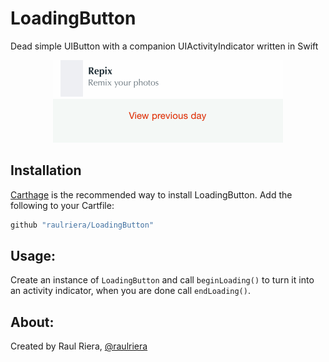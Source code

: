 # LoadingButton
Dead simple UIButton with a companion UIActivityIndicator written in Swift

<p align="center">
  <img src="https://github.com/raulriera/LoadingButton/raw/master/Demo.gif" />
</p>

## Installation

[Carthage](https://github.com/carthage/carthage) is the recommended way to install LoadingButton. Add the following to your Cartfile:

``` ruby
github "raulriera/LoadingButton"
```

## Usage:

Create an instance of `LoadingButton` and call `beginLoading()` to turn it into an activity indicator, when you are done call `endLoading()`.

## About:
Created by Raul Riera, [@raulriera](http://twitter.com/raulriera)

